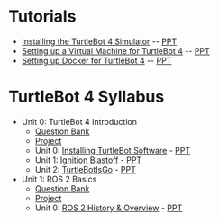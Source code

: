 # Tutorials

* [Installing the TurtleBot 4 Simulator](./tutorials/Tutorial-InstallingTheTurtlebotSimulator.md) -- [PPT](./tutorials/Tutorial-InstallingTheTurtlebotSimulator.ppt)
* [Setting up a Virtual Machine for TurtleBot 4](./tutorials/Tutorial-SettingUpAVirtualMachine.md) -- [PPT](./tutorials/Tutorial-SettingUpAVirtualMachine.ppt)
* [Setting up Docker for TurtleBot 4](./tutorials/Tutorial-TurtleBotAndDocker.md) -- [PPT](./tutorials/Tutorial-TurtleBotAndDocker.ppt)


# TurtleBot 4 Syllabus 

* Unit 0: TurtleBot 4 Introduction
	* [Question Bank](B)
	* [Project](A)
	* Unit 0: [Installing TurtleBot Software](./units/Unit00-TB4-Introduction/L00-InstallingSoftware/U00-L00-InstallingSoftware.md) - [PPT](./units/Unit00-TB4-Introduction/L00-InstallingSoftware/U00-L00-InstallingSoftware.ppt)
	* Unit 1: [Ignition Blastoff](./units/Unit00-TB4-Introduction/L01-IgnitionBlastoff/U00-L01-IgnitionBlastoff.md) - [PPT](./units/Unit00-TB4-Introduction/L01-IgnitionBlastoff/U00-L01-IgnitionBlastoff.ppt)
	* Unit 2: [TurtleBotIsGo](./units/Unit00-TB4-Introduction/L02-TurtleBotIsGo/U00-L02-TurtleBotIsGo.md) - [PPT](./units/Unit00-TB4-Introduction/L02-TurtleBotIsGo/U00-L02-TurtleBotIsGo.ppt)
* Unit 1: ROS 2 Basics
	* [Question Bank](B)
	* [Project](A)
	* Unit 0: [ROS 2 History & Overview](./units/Unit01-ROS-2-Basics/L00-History-and-Overview/U01-L00-History-and-Overview.md) - [PPT](./units/Unit01-ROS-2-Basics/L00-History-and-Overview/U01-L00-History-and-Overview.ppt)

